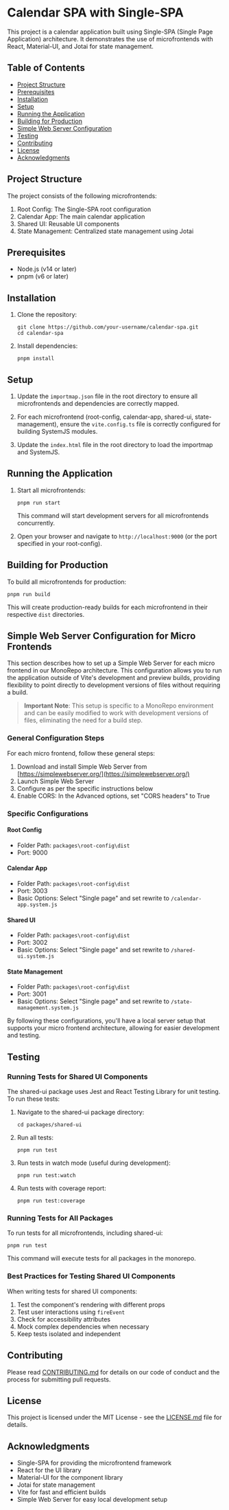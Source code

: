# Calendar SPA with Single-SPA

This project is a calendar application built using Single-SPA (Single Page Application) architecture. It demonstrates the use of microfrontends with React, Material-UI, and Jotai for state management.

## Table of Contents

- [Project Structure](#project-structure)
- [Prerequisites](#prerequisites)
- [Installation](#installation)
- [Setup](#setup)
- [Running the Application](#running-the-application)
- [Building for Production](#building-for-production)
- [Simple Web Server Configuration](#simple-web-server-configuration-for-micro-frontends)
- [Testing](#testing)
- [Contributing](#contributing)
- [License](#license)
- [Acknowledgments](#acknowledgments)

## Project Structure

The project consists of the following microfrontends:

1. Root Config: The Single-SPA root configuration
2. Calendar App: The main calendar application
3. Shared UI: Reusable UI components
4. State Management: Centralized state management using Jotai

## Prerequisites

- Node.js (v14 or later)
- pnpm (v6 or later)

## Installation

1. Clone the repository:

   ```
   git clone https://github.com/your-username/calendar-spa.git
   cd calendar-spa
   ```

2. Install dependencies:
   ```
   pnpm install
   ```

## Setup

1. Update the `importmap.json` file in the root directory to ensure all microfrontends and dependencies are correctly mapped.

2. For each microfrontend (root-config, calendar-app, shared-ui, state-management), ensure the `vite.config.ts` file is correctly configured for building SystemJS modules.

3. Update the `index.html` file in the root directory to load the importmap and SystemJS.

## Running the Application

1. Start all microfrontends:

   ```
   pnpm run start
   ```

   This command will start development servers for all microfrontends concurrently.

2. Open your browser and navigate to `http://localhost:9000` (or the port specified in your root-config).

## Building for Production

To build all microfrontends for production:

```
pnpm run build
```

This will create production-ready builds for each microfrontend in their respective `dist` directories.

## Simple Web Server Configuration for Micro Frontends

This section describes how to set up a Simple Web Server for each micro frontend in our MonoRepo architecture. This configuration allows you to run the application outside of Vite's development and preview builds, providing flexibility to point directly to development versions of files without requiring a build.

> **Important Note**: This setup is specific to a MonoRepo environment and can be easily modified to work with development versions of files, eliminating the need for a build step.

### General Configuration Steps

For each micro frontend, follow these general steps:

1. Download and install Simple Web Server from [https://simplewebserver.org/](https://simplewebserver.org/)
2. Launch Simple Web Server
3. Configure as per the specific instructions below
4. Enable CORS: In the Advanced options, set "CORS headers" to True

### Specific Configurations

#### Root Config

- Folder Path: `packages\root-config\dist`
- Port: 9000

#### Calendar App

- Folder Path: `packages\root-config\dist`
- Port: 3003
- Basic Options: Select "Single page" and set rewrite to `/calendar-app.system.js`

#### Shared UI

- Folder Path: `packages\root-config\dist`
- Port: 3002
- Basic Options: Select "Single page" and set rewrite to `/shared-ui.system.js`

#### State Management

- Folder Path: `packages\root-config\dist`
- Port: 3001
- Basic Options: Select "Single page" and set rewrite to `/state-management.system.js`

By following these configurations, you'll have a local server setup that supports your micro frontend architecture, allowing for easier development and testing.

## Testing

### Running Tests for Shared UI Components

The shared-ui package uses Jest and React Testing Library for unit testing. To run these tests:

1. Navigate to the shared-ui package directory:

   ```
   cd packages/shared-ui
   ```

2. Run all tests:

   ```
   pnpm run test
   ```

3. Run tests in watch mode (useful during development):

   ```
   pnpm run test:watch
   ```

4. Run tests with coverage report:
   ```
   pnpm run test:coverage
   ```

### Running Tests for All Packages

To run tests for all microfrontends, including shared-ui:

```
pnpm run test
```

This command will execute tests for all packages in the monorepo.

### Best Practices for Testing Shared UI Components

When writing tests for shared UI components:

1. Test the component's rendering with different props
2. Test user interactions using `fireEvent`
3. Check for accessibility attributes
4. Mock complex dependencies when necessary
5. Keep tests isolated and independent

## Contributing

Please read [CONTRIBUTING.md](CONTRIBUTING.md) for details on our code of conduct and the process for submitting pull requests.

## License

This project is licensed under the MIT License - see the [LICENSE.md](LICENSE.md) file for details.

## Acknowledgments

- Single-SPA for providing the microfrontend framework
- React for the UI library
- Material-UI for the component library
- Jotai for state management
- Vite for fast and efficient builds
- Simple Web Server for easy local development setup
